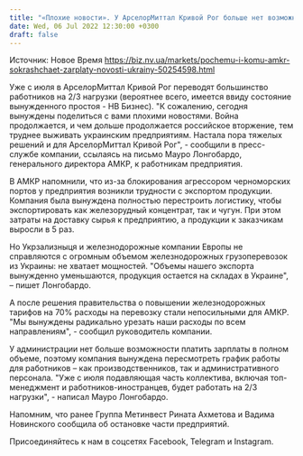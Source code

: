 ```yaml
---
title: "«Плохие новости». У АрселорМиттал Кривой Рог больше нет возможности платить зарплату в полном объеме"
date: Wed, 06 Jul 2022 12:30:00 +0300
draft: false
---
```

Источник: Новое Время https://biz.nv.ua/markets/pochemu-i-komu-amkr-sokrashchaet-zarplaty-novosti-ukrainy-50254598.html


Уже с июля в АрселорМиттал Кривой Рог переводят большинство работников на 2/3 нагрузки (вероятнее всего, имеется ввиду состояние вынужденного простоя - НВ Бизнес). "К сожалению, сегодня вынуждены поделиться с вами плохими новостями. Война продолжается, и чем дольше продолжается российское вторжение, тем труднее выживать украинским предприятиям. Настала пора тяжелых решений и для АрселорМиттал Кривой Рог", - сообщили в пресс-службе компании, ссылаясь на письмо Мауро Лонгобардо, генерального директора АМКР, к работникам предприятия.

В АМКР напомнили, что из-за блокирования агрессором черноморских портов у предприятия возникли трудности с экспортом продукции. Компания была вынуждена полностью перестроить логистику, чтобы экспортировать как железорудный концентрат, так и чугун. При этом затраты на доставку сырья к предприятию, а продукции к заказчикам выросли в 5 раз.

Но Укрзализныця и железнодорожные компании Европы не справляются с огромным объемом железнодорожных грузоперевозок из Украины: не хватает мощностей. "Объемы нашего экспорта вынужденно уменьшаются, продукция остается на складах в Украине", – пишет Лонгобардо.

А после решения правительства о повышении железнодорожных тарифов на 70% расходы на перевозку стали непосильными для АМКР. "Мы вынуждены радикально урезать наши расходы по всем направлениям", - сообщил руководитель компании.

У администрации нет больше возможности платить зарплаты в полном объеме, поэтому компания вынуждена пересмотреть график работы для работников – как производственников, так и административного персонала. "Уже с июля подавляющая часть коллектива, включая топ-менеджмент и работников-иностранцев, будет работать на 2/3 нагрузки", - написал Мауро Лонгобардо.

Напомним, что ранее Группа Метинвест Рината Ахметова и Вадима Новинского сообщила об остановке части предприятий.

Присоединяйтесь к нам в соцсетях Facebook, Telegram и Instagram.
